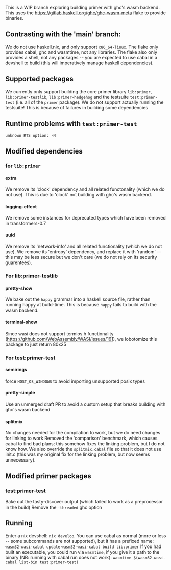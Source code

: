 This is a WIP branch exploring building primer with ghc's wasm backend.
This uses the https://gitlab.haskell.org/ghc/ghc-wasm-meta flake to provide binaries.

## Contrasting with the 'main' branch:
We do not use haskell.nix, and only support `x86_64-linux`.
The flake only provides cabal, ghc and wasmtime, not any libraries.
The flake also only provides a shell, not any packages -- you are expected to use cabal in a devshell to build (this will imperatively manage haskell dependencies).

## Supported packages
We currently only support building the core primer library `lib:primer`, `lib:primer-testlib`, `lib:primer-hedgehog` and the testsuite `test:primer-test` (i.e. all of the `primer` package).
We do not support actually running the testsuite!
This is because of failures in building some dependencies

## Runtime problems with `test:primer-test`
`unknown RTS option: -N`

## Modified dependencies
### for `lib:primer`
#### extra
We remove its 'clock' dependency and all related functonality (which we do not use).
This is due to 'clock' not building with ghc's wasm backend.
#### logging-effect
We remove some instances for deprecated types which have been removed in transformers-0.7
#### uuid
We remove its 'network-info' and all related functionality (which we do not use).
We remove its 'entropy' dependency, and replace it with 'random' -- this may be less secure but we don't care (we do not rely on its security guarentees).
### For lib:primer-testlib
#### pretty-show
We bake out the `happy` grammar into a haskell source file, rather than running happy at build-time.
This is because `happy` fails to build with the wasm backend.
#### terminal-show
Since wasi does not support termios.h functionality (https://github.com/WebAssembly/WASI/issues/161), we lobotomize this package to just return 80x25
### For test:primer-test
#### semirings
force `HOST_OS_WINDOWS` to avoid importing unsupported posix types
#### pretty-simple
Use an unmerged draft PR to avoid a custom setup that breaks building with ghc's wasm backend
#### splitmix
No changes needed for the compilation to work, but we do need changes for linking to work
Removed the 'comparison' benchmark, which causes cabal to find bad plans; this somehow fixes the linking problem, but I do not know how.
We also override the `splitmix.cabal` file so that it does not use init.c (this was my original fix for the linking problem, but now seems unnecessary).

## Modified primer packages
### test:primer-test
Bake out the tasty-discover output (which failed to work as a preprocessor in the build)
Remove the `-threaded` ghc option

## Running
Enter a nix devshell: `nix develop`.
You can use cabal as normal (more or less -- some subcommands are not supported), but it has a prefixed name:
`wasm32-wasi-cabal update`
`wasm32-wasi-cabal build lib:primer`
If you had built an executable, you could run via `wasmtime`, if you give it a path to the binary (NB: running with cabal run does not work):
`wasmtime $(wasm32-wasi-cabal list-bin test:primer-test)`
